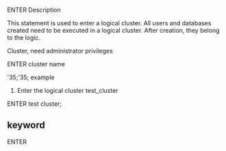 ENTER
Description

This statement is used to enter a logical cluster. All users and databases created need to be executed in a logical cluster. After creation, they belong to the logic.

Cluster, need administrator privileges

ENTER cluster name

'35;'35; example

1. Enter the logical cluster test_cluster

ENTER test cluster;

## keyword
ENTER

